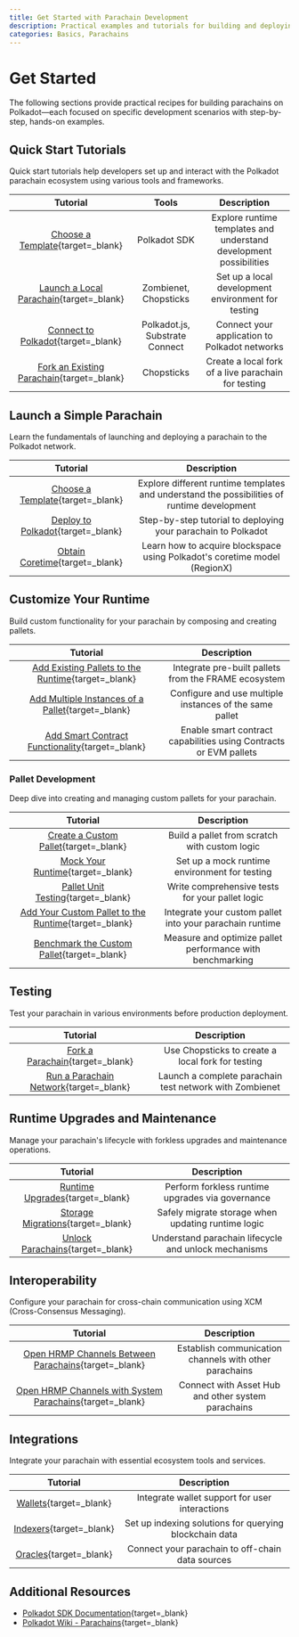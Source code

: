 ```yaml
---
title: Get Started with Parachain Development
description: Practical examples and tutorials for building and deploying Polkadot parachains, covering everything from launch to customization and cross-chain messaging.
categories: Basics, Parachains
---
```


# Get Started

The following sections provide practical recipes for building parachains on Polkadot—each focused on specific development scenarios with step-by-step, hands-on examples.

## Quick Start Tutorials

Quick start tutorials help developers set up and interact with the Polkadot parachain ecosystem using various tools and frameworks.

| Tutorial | Tools | Description |
|:-------:|:-------:|:-----------:|
| [Choose a Template](/parachains/launch-a-parachain/choose-a-template){target=\_blank} | Polkadot SDK | Explore runtime templates and understand development possibilities |
| [Launch a Local Parachain](/parachains/testing/run-a-parachain-network){target=\_blank} | Zombienet, Chopsticks | Set up a local development environment for testing |
| [Connect to Polkadot](/chain-interactions/query-on-chain-data){target=\_blank} | Polkadot.js, Substrate Connect | Connect your application to Polkadot networks |
| [Fork an Existing Parachain](/parachains/testing/fork-a-parachain){target=\_blank} | Chopsticks | Create a local fork of a live parachain for testing |

## Launch a Simple Parachain

Learn the fundamentals of launching and deploying a parachain to the Polkadot network.

| Tutorial | Description |
|:-------:|:-------:|
| [Choose a Template](/parachains/launch-a-parachain/choose-a-template){target=\_blank} | Explore different runtime templates and understand the possibilities of runtime development |
| [Deploy to Polkadot](/parachains/launch-a-parachain/deploy-to-polkadot){target=\_blank} | Step-by-step tutorial to deploying your parachain to Polkadot |
| [Obtain Coretime](/parachains/launch-a-parachain/obtain-coretime){target=\_blank} | Learn how to acquire blockspace using Polkadot's coretime model (RegionX) |

## Customize Your Runtime

Build custom functionality for your parachain by composing and creating pallets.

| Tutorial | Description |
|:-------:|:-------:|
| [Add Existing Pallets to the Runtime](/parachains/customize-your-runtime/add-existing-pallets){target=\_blank} | Integrate pre-built pallets from the FRAME ecosystem |
| [Add Multiple Instances of a Pallet](/parachains/customize-your-runtime/add-multiple-instances-of-a-pallet){target=\_blank} | Configure and use multiple instances of the same pallet |
| [Add Smart Contract Functionality](/parachains/customize-your-runtime/add-smart-contract-functionality){target=\_blank} | Enable smart contract capabilities using Contracts or EVM pallets |

### Pallet Development

Deep dive into creating and managing custom pallets for your parachain.

| Tutorial | Description |
|:-------:|:-------:|
| [Create a Custom Pallet](/parachains/customize-your-runtime/pallet-development/create-a-custom-pallet){target=\_blank} | Build a pallet from scratch with custom logic |
| [Mock Your Runtime](/parachains/customize-your-runtime/pallet-development/mock-your-runtime){target=\_blank} | Set up a mock runtime environment for testing |
| [Pallet Unit Testing](/parachains/customize-your-runtime/pallet-development/pallet-unit-testing){target=\_blank} | Write comprehensive tests for your pallet logic |
| [Add Your Custom Pallet to the Runtime](/parachains/customize-your-runtime/pallet-development/add-custom-pallet){target=\_blank} | Integrate your custom pallet into your parachain runtime |
| [Benchmark the Custom Pallet](/parachains/customize-your-runtime/pallet-development/benchmark-custom-pallet){target=\_blank} | Measure and optimize pallet performance with benchmarking |

## Testing

Test your parachain in various environments before production deployment.

| Tutorial | Description |
|:-------:|:-------:|
| [Fork a Parachain](/parachains/testing/fork-a-parachain){target=\_blank} | Use Chopsticks to create a local fork for testing |
| [Run a Parachain Network](/parachains/run-a-parachain-network){target=\_blank} | Launch a complete parachain test network with Zombienet |

## Runtime Upgrades and Maintenance

Manage your parachain's lifecycle with forkless upgrades and maintenance operations.

| Tutorial | Description |
|:-------:|:-------:|
| [Runtime Upgrades](/parachains/runtime-maintenance/runtime-upgrades){target=\_blank} | Perform forkless runtime upgrades via governance |
| [Storage Migrations](/parachains/runtime-maintenance/storage-migrations){target=\_blank} | Safely migrate storage when updating runtime logic |
| [Unlock Parachains](/parachains/runtime-maintenance/unlock-parachains){target=\_blank} | Understand parachain lifecycle and unlock mechanisms |

## Interoperability

Configure your parachain for cross-chain communication using XCM (Cross-Consensus Messaging).

| Tutorial | Description |
|:-------:|:-------:|
| [Open HRMP Channels Between Parachains](/parachains/interoperability/channels-between-parachains){target=\_blank} | Establish communication channels with other parachains |
| [Open HRMP Channels with System Parachains](/parachains/interoperability/channels-with-system-parachains){target=\_blank} | Connect with Asset Hub and other system parachains |

## Integrations

Integrate your parachain with essential ecosystem tools and services.

| Tutorial | Description |
|:-------:|:-------:|
| [Wallets](/parachains/integrations/wallets){target=\_blank} | Integrate wallet support for user interactions |
| [Indexers](/parachains/integrations/indexers){target=\_blank} | Set up indexing solutions for querying blockchain data |
| [Oracles](/parachains/integrations/oracles){target=\_blank} | Connect your parachain to off-chain data sources |

## Additional Resources

- [Polkadot SDK Documentation](https://paritytech.github.io/polkadot-sdk/master/polkadot_sdk_docs/polkadot_sdk/index.html){target=\_blank}
- [Polkadot Wiki - Parachains](https://wiki.polkadot.network/docs/learn-parachains){target=\_blank}